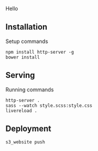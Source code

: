 Hello

## Installation

Setup commands

    npm install http-server -g
    bower install

## Serving

Running commands

    http-server .
    sass --watch style.scss:style.css
    livereload .

## Deployment

    s3_website push
